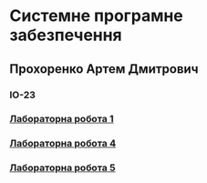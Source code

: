 # Системне програмне забезпечення

## Прохоренко Артем Дмитрович
### ІО-23

### [Лабораторна робота 1](/1)
### [Лабораторна робота 4](/4)
### [Лабораторна робота 5](/5)
